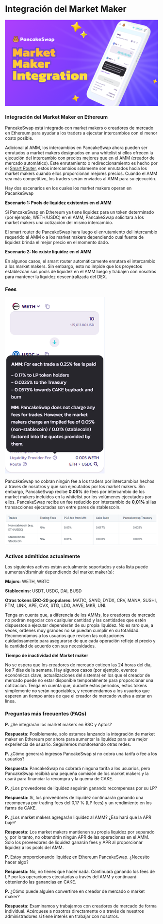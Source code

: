 # Integración del Market Maker

![](<../../.gitbook/assets/0 (2).png>)

### Integración del Market Maker en Ethereum <a href="#_s42y8amckz2s" id="_s42y8amckz2s"></a>

PancakeSwap está integrado con market makers o creadores de mercado en Ethereum para ayudar a los traders a ejecutar intercambios con el menor costo posible.

Adicional al AMM, los intercambios en PancakeSwap ahora pueden ser enrutados a market makers designados en una whitelist si ellos ofrecen la ejecución del intercambio con precios mejores que en el AMM (creador de mercado automático). Este enrutamiento o redireccionamiento es hecho por el [Smart Router](https://docs.pancakeswap.finance/v/espanol/productos/pancakeswap-exchange/smart-router), estos intercambios solamente son enrutados hacia los market makers cuando ellos proporcionan mejores precios. Cuando el AMM sea más competitivo, los traders serán enviados al AMM para su ejecución.

Hay dos escenarios en los cuales los market makers operan en PacankeSwap

**Escenario 1: Pools de liquidez existentes en el AMM**

Si PancakeSwap en Ethereum ya tiene liquidez para un token determinado (por ejemplo, WETH/USDC) en el AMM, PancakeSwap solicitara a los market makers una cotización del mismo intercambio.

El smart router de PancakeSwap hara luego el enrutamiento del intercambio requerido al AMM o a los market makers dependiendo cual fuente de liquidez brinda el mejor precio en el momento dado.

**Escenario 2: No existe liquidez en el AMM**

En algunos casos, el smart router automáticamente enrutara el intercambio a los market makers. Sin embargo, esto no impide que los proyectos establezcan sus pools de liquidez en el AMM luego y trabajen con nosotros para mantener la liquidez descentralizada del DEX.

### Fees <a href="#_cg3fry1gjjol" id="_cg3fry1gjjol"></a>

![](<../../.gitbook/assets/1 (2).png>)

PancakeSwap no cobran ningún fee a los traders por intercambios hechos a traves de nosotros y que son ejecutados por los market makers. Sin embargo, PancakeSwap recibe **0.05%** de fees por intercambio de los market makers incluidos en la whitelist por los volúmenes ejecutados por ellos. PancakeSwap recibe un fee reducido por intercambio de **0,01%** si las transacciones ejecutadas son entre pares de stablescoin.

![](<../../.gitbook/assets/2 (1) (2).png>)

### Activos admitidos actualmente <a href="#_g5920d183iph" id="_g5920d183iph"></a>

Los siguientes activos están actualmente soportados y esta lista puede aumentar/disminuir dependiendo del market maker(s):

**Majors:** WETH, WBTC

**Stablecoins:** USDT, USDC, DAI, BUSD

**Otros tokens ERC-20 populares:** MATIC, SAND, DYDX, CRV, MANA, SUSHI, FTM, LINK, APE, CVX, STG, LDO, AAVE, MKR, UNI.

Tenga en cuenta que, a diferencia de los AMMs, los creadores de mercado no podrán negociar con cualquier cantidad y las cantidades que estén dispuestos a ejecutar dependerán de su propia liquidez. No es raro que, a veces, ordenes muy grandes no se puedan cumplir en su totalidad. Recomendamos a los usuarios que revisen las cotizaciones cuidadosamente para asegurarse de que cada operación refleje el precio y la cantidad de acuerdo con sus necesidades.

**Tiempo de inactividad del** **Market maker**

No se espera que los creadores de mercado coticen las 24 horas del día, los 7 días de la semana. Hay algunos casos (por ejemplo, eventos económicos clave, actualizaciones del sistema) en los que el creador de mercado puede no estar disponible temporalmente para proporcionar una cotización. Tenga en cuenta que, durante estos períodos, estos tokens simplemente no serán negociables, y recomendamos a los usuarios que esperen un tiempo antes de que el creador de mercado vuelva a estar en línea.

### **Preguntas más frecuentes (FAQs)** <a href="#_hpu0njsa1voe" id="_hpu0njsa1voe"></a>

**P.** ¿Se integrarán los market makers en BSC y Aptos?

**Respuesta:** Posiblemente, solo estamos lanzando la integración de market maker en Ethereum por ahora para aumentar la liquidez para una mejor experiencia de usuario. Seguiremos monitoreando otras redes.

**P.** ¿Cómo generará ingresos PancakeSwap si no cobra una tarifa o fee a los usuarios?

**Respuesta:** PancakeSwap no cobrará ninguna tarifa a los usuarios, pero PancakeSwap recibirá una pequeña comisión de los market makers y la usará para financiar la recompra y la quema de CAKE.

**P.** ¿Los proveedores de liquidez seguirán ganando recompensas por su LP?

**Respuesta:** Sí, los proveedores de liquidez continuarán ganando una recompensa por trading fees del 0,17 % (LP fees) y un rendimiento en los farms de CAKE.

**P.** ¿Los market makers agregarán liquidez al AMM? ¿Eso hará que la APR baje?

**Respuesta:** Los market makers mantienen su propia liquidez por separado y, por lo tanto, no obtendrán ningún APR de las operaciones en el AMM. Solo los proveedores de liquidez ganarán fees y APR al proporcionar liquidez a los pools del AMM.

**P.** Estoy proporcionando liquidez en Ethereum PancakeSwap. ¿Necesito hacer algo?

**Respuesta:** No, no tienes que hacer nada. Continuará ganando los fees de LP por las operaciones ejecutadas a través del AMM y continuará obteniendo las ganancias en CAKE.

**P.** ¿Cómo puede alguien convertirse en creador de mercado o market maker?

**Respuesta:** Examinamos y trabajamos con creadores de mercado de forma individual. Acérquese a nosotros directamente o a través de nuestros administradores si tiene interés en trabajar con nosotros.
